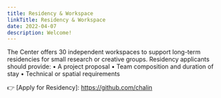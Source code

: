 ```yaml
---
title: Residency & Workspace
linkTitle: Residency & Workspace
date: 2022-04-07
description: Welcome!
---
```



The Center offers 30 independent workspaces to support long-term residencies for small research or creative groups. Residency applicants should provide:
•	A project proposal
•	Team composition and duration of stay
•	Technical or spatial requirements

👉 [Apply for Residency]: https://github.com/chalin
